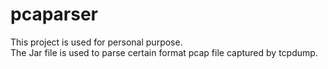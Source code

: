# pcaparser
This project is used for personal purpose.<br/>
The Jar file is used to parse certain format pcap file captured by tcpdump.
